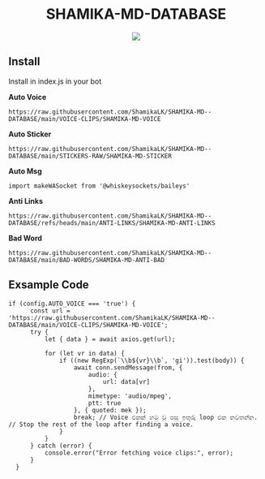 # <div align='center'>SHAMIKA-MD-DATABASE</div>

<div align="center">

  <img src="https://i.ibb.co/93c0VgP7/shamika-wa-baileys.jpg" />

</div>

## Install
Install in index.js in your bot

<b>Auto Voice</b>
```
https://raw.githubusercontent.com/ShamikaLK/SHAMIKA-MD--DATABASE/main/VOICE-CLIPS/SHAMIKA-MD-VOICE
```

<b>Auto Sticker</b>
```
https://raw.githubusercontent.com/ShamikaLK/SHAMIKA-MD--DATABASE/main/STICKERS-RAW/SHAMIKA-MD-STICKER
```

<b>Auto Msg</b>
```
import makeWASocket from '@whiskeysockets/baileys'
```

<b>Anti Links</b>
```
https://raw.githubusercontent.com/ShamikaLK/SHAMIKA-MD--DATABASE/refs/heads/main/ANTI-LINKS/SHAMIKA-MD-ANTI-LINKS
```

<b>Bad Word</b>
```
https://raw.githubusercontent.com/ShamikaLK/SHAMIKA-MD--DATABASE/main/BAD-WORDS/SHAMIKA-MD-ANTI-BAD
```

## Exsample Code


```
if (config.AUTO_VOICE === 'true') {
      const url = 'https://raw.githubusercontent.com/ShamikaLK/SHAMIKA-MD--DATABASE/main/VOICE-CLIPS/SHAMIKA-MD-VOICE';
      try {
          let { data } = await axios.get(url);
          
          for (let vr in data) {
              if ((new RegExp(`\\b${vr}\\b`, 'gi')).test(body)) {
                  await conn.sendMessage(from, {
                      audio: {
                          url: data[vr]
                      },
                      mimetype: 'audio/mpeg',
                      ptt: true
                  }, { quoted: mek });
                  break; // Voice එකක් හමු වූ පසු ඉතුරු loop එක නවතන්න. // Stop the rest of the loop after finding a voice. 
              }
          }
      } catch (error) {
          console.error("Error fetching voice clips:", error);
      }
  }
```
